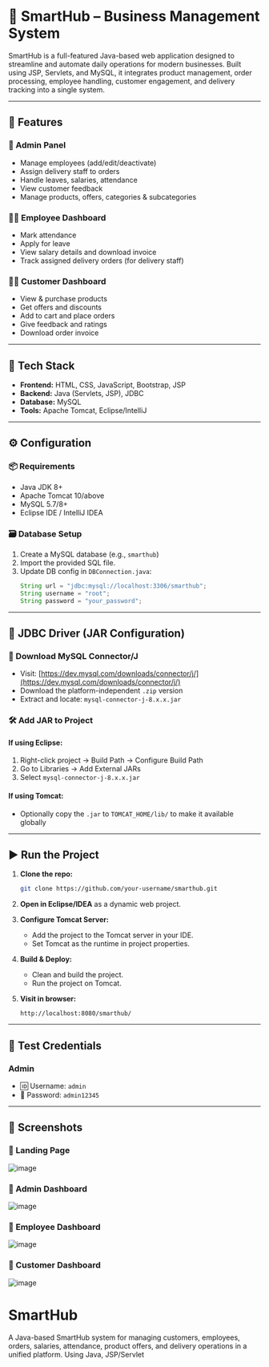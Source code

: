 
# 🚀 SmartHub – Business Management System

SmartHub is a full-featured Java-based web application designed to streamline and automate daily operations for modern businesses. Built using JSP, Servlets, and MySQL, it integrates product management, order processing, employee handling, customer engagement, and delivery tracking into a single system.

---

## 🌟 Features

### 👤 Admin Panel
- Manage employees (add/edit/deactivate)
- Assign delivery staff to orders
- Handle leaves, salaries, attendance
- View customer feedback
- Manage products, offers, categories & subcategories

### 👨‍💼 Employee Dashboard
- Mark attendance
- Apply for leave
- View salary details and download invoice
- Track assigned delivery orders (for delivery staff)

### 🧑‍💻 Customer Dashboard
- View & purchase products
- Get offers and discounts
- Add to cart and place orders
- Give feedback and ratings
- Download order invoice

---

## 🧰 Tech Stack

- **Frontend:** HTML, CSS, JavaScript, Bootstrap, JSP
- **Backend:** Java (Servlets, JSP), JDBC
- **Database:** MySQL
- **Tools:** Apache Tomcat, Eclipse/IntelliJ

---

## ⚙️ Configuration

### 📦 Requirements

- Java JDK 8+
- Apache Tomcat 10/above
- MySQL 5.7/8+
- Eclipse IDE / IntelliJ IDEA

### 🗃️ Database Setup

1. Create a MySQL database (e.g., `smarthub`)
2. Import the provided SQL file.
3. Update DB config in `DBConnection.java`:
   ```java
   String url = "jdbc:mysql://localhost:3306/smarthub";
   String username = "root";
   String password = "your_password";
   ```

---

## 🧩 JDBC Driver (JAR Configuration)

### 🔽 Download MySQL Connector/J

- Visit: [https://dev.mysql.com/downloads/connector/j/](https://dev.mysql.com/downloads/connector/j/)
- Download the platform-independent `.zip` version
- Extract and locate: `mysql-connector-j-8.x.x.jar`

### 🛠️ Add JAR to Project

#### If using Eclipse:
1. Right-click project → Build Path → Configure Build Path
2. Go to Libraries → Add External JARs
3. Select `mysql-connector-j-8.x.x.jar`

#### If using Tomcat:
- Optionally copy the `.jar` to `TOMCAT_HOME/lib/` to make it available globally

---

## ▶️ Run the Project

1. **Clone the repo:**
   ```bash
   git clone https://github.com/your-username/smarthub.git
   ```

2. **Open in Eclipse/IDEA** as a dynamic web project.

3. **Configure Tomcat Server:**
   - Add the project to the Tomcat server in your IDE.
   - Set Tomcat as the runtime in project properties.

4. **Build & Deploy:**
   - Clean and build the project.
   - Run the project on Tomcat.

5. **Visit in browser:**
   ```
   http://localhost:8080/smarthub/
   ```

---

## 🧪 Test Credentials

### Admin
- 🆔 Username: `admin`
- 🔑 Password: `admin12345`

---

## 📸 Screenshots
### 🔹 Landing Page
![image](https://github.com/user-attachments/assets/69390efa-42c5-4175-b65c-3d6e0dbe88a1)

### 🔹 Admin Dashboard
![image](https://github.com/user-attachments/assets/9d266d64-a85a-4e0a-b892-530ba5b05637)

### 🔹 Employee Dashboard
![image](https://github.com/user-attachments/assets/c128b163-b411-43af-aa6b-4e7ac816fc14)

### 🔹 Customer Dashboard
![image](https://github.com/user-attachments/assets/8b224907-d2da-412a-a1a7-760a95c5d09a)



# SmartHub
A Java-based SmartHub system for managing customers, employees, orders, salaries, attendance, product offers, and delivery operations in a unified platform. Using Java, JSP/Servlet
